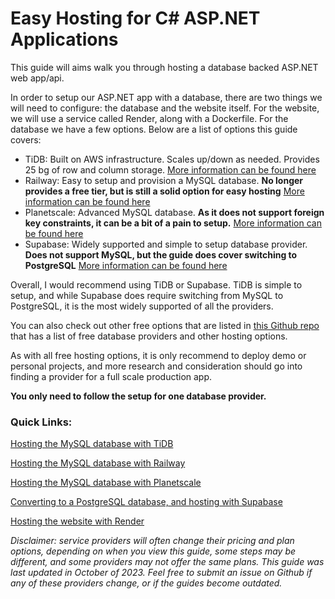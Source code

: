 # Easy Hosting for C# ASP.NET Applications

This guide will aims walk you through hosting a database backed ASP.NET web app/api.

In order to setup our ASP.NET app with a database, there are two things we will need to configure: the database and the website itself. For the website, we will use a service called Render, along with a Dockerfile. For the database we have a few options. Below are a list of options this guide covers:

- TiDB: Built on AWS infrastructure. Scales up/down as needed. Provides 25 bg of row and column storage. [More information can be found here](https://www.pingcap.com/pricing/)
- Railway: Easy to setup and provision a MySQL database. **No longer provides a free tier, but is still a solid option for easy hosting** [More information can be found here](https://railway.app/pricing)
- Planetscale: Advanced MySQL database. **As it does not support foreign key constraints, it can be a bit of a pain to setup.** [More information can be found here](https://planetscale.com/pricing)
- Supabase: Widely supported and simple to setup database provider. **Does not support MySQL, but the guide does cover switching to PostgreSQL** [More information can be found here](https://planetscale.com/pricing)

Overall, I would recommend using TiDB or Supabase. TiDB is simple to setup, and while Supabase does require switching from MySQL to PostgreSQL, it is the most widely supported of all the providers.

You can also check out other free options that are listed in [this Github repo](https://github.com/cloudcommunity/Free-Hosting#databases-dbaas) that has a list of free database providers and other hosting options.

As with all free hosting options, it is only recommend to deploy demo or personal projects, and more research and consideration should go into finding a provider for a full scale production app.

**You only need to follow the setup for one database provider.**

### Quick Links:

[Hosting the MySQL database with TiDB](./Guides/TiDB.md)

[Hosting the MySQL database with Railway](./Guides/Railway.md)

[Hosting the MySQL database with Planetscale](./Guides/Planetscale.md)

[Converting to a PostgreSQL database, and hosting with Supabase](./Guides/PSQL.md)

[Hosting the website with Render](./Guides/SiteHosting.md)

_Disclaimer: service providers will often change their pricing and plan options, depending on when you view this guide, some steps may be different, and some providers may not offer the same plans. This guide was last updated in October of 2023. Feel free to submit an issue on Github if any of these providers change, or if the guides become outdated._
